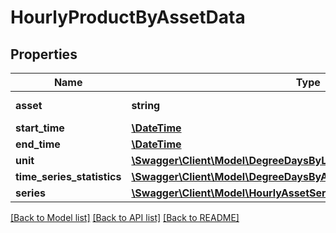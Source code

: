 # HourlyProductByAssetData

## Properties
Name | Type | Description | Notes
------------ | ------------- | ------------- | -------------
**asset** | **string** | Link to asset info. | [optional] 
**start_time** | [**\DateTime**](\DateTime.md) |  | [optional] 
**end_time** | [**\DateTime**](\DateTime.md) |  | [optional] 
**unit** | [**\Swagger\Client\Model\DegreeDaysByLocationDataUnit**](DegreeDaysByLocationDataUnit.md) |  | [optional] 
**time_series_statistics** | [**\Swagger\Client\Model\DegreeDaysByAssetDataAccumulationStatistics**](DegreeDaysByAssetDataAccumulationStatistics.md) |  | [optional] 
**series** | [**\Swagger\Client\Model\HourlyAssetSeries[]**](HourlyAssetSeries.md) |  | [optional] 

[[Back to Model list]](../README.md#documentation-for-models) [[Back to API list]](../README.md#documentation-for-api-endpoints) [[Back to README]](../README.md)


